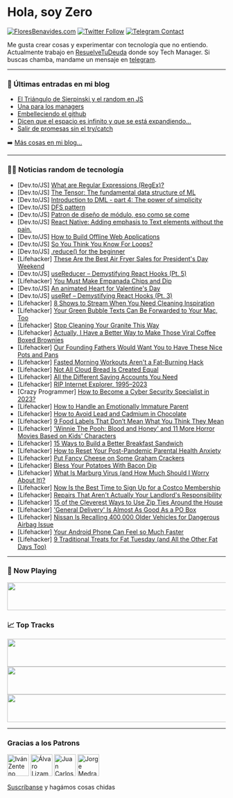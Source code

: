# Hola, soy Zero

[![FloresBenavides.com](https://img.shields.io/website?down_message=oops&label=MiBlog&style=for-the-badge&up_message=online&url=https%3A%2F%2Ffloresbenavides.com)](https://floresbenavides.com) [![Twitter Follow](https://img.shields.io/twitter/follow/ZeroDragon?color=%231DA1F2&label=Follow&logo=twitter&logoColor=ffffff&style=for-the-badge)](https://twitter.com/zerodragon) [![Telegram Contact](https://img.shields.io/badge/escr%C3%ADbeme-ZeroDragon-%2326A5E4?style=for-the-badge&logo=telegram)](https://t.me/zerodragon)

Me gusta crear cosas y experimentar con tecnología que no entiendo.
Actualmente trabajo en [ResuelveTuDeuda](http://github.com/resuelve) donde soy Tech Manager.
Si buscas chamba, mandame un mensaje en [telegram](https://t.me/zerodragon).

---

### 📕 Últimas entradas en mi blog
<!-- BLOG-POST-LIST:START -->
- [El Triángulo de Sierpinski y el random en JS](https://floresbenavides.com/el-triangulo-de-sierpinski-y-el-random-en-js/)
- [Una para los managers](https://floresbenavides.com/una-para-los-managers/)
- [Embelleciendo el github](https://floresbenavides.com/embelleciendo-el-github/)
- [Dicen que el espacio es infinito y que se está expandiendo…](https://floresbenavides.com/dicen-que-el-espacio-es-infinito-y-que-se-esta-expandiendo/)
- [Salir de promesas sin el try/catch](https://floresbenavides.com/salir-de-promesas-sin-el-try-catch/)
<!-- BLOG-POST-LIST:END -->

➡️ [Más cosas en mi blog...](https://floresbenavides.com)

---

### 👨‍💻 Noticias random de tecnología
<!-- TECH-POSTS:START -->
- [Dev.to/JS] [What are Regular Expressions &lpar;RegEx&rpar;?](https://dev.to/david_bilsonn/what-are-regular-expressions-regex-3p9n)
- [Dev.to/JS] [The Tensor: The fundamental data structure of ML](https://dev.to/eteimz/the-tensor-the-fundamental-data-structure-of-ml-3c99)
- [Dev.to/JS] [Introduction to DML - part 4: The power of simplicity](https://dev.to/efpage/introduction-to-dml-part-4-the-power-of-simplicity-46e4)
- [Dev.to/JS] [DFS pattern](https://dev.to/986913/dfs-pattern-15be)
- [Dev.to/JS] [Patron de diseño de módulo, eso como se come](https://dev.to/isram/patron-de-diseno-de-modulo-eso-como-se-come-5g13)
- [Dev.to/JS] [React Native: Adding emphasis to Text elements without the pain.](https://dev.to/gweaths/react-native-adding-emphasis-to-text-elements-without-the-pain-4jk1)
- [Dev.to/JS] [How to Build Offline Web Applications](https://dev.to/scofieldidehen/how-to-build-offline-web-applications-5a9l)
- [Dev.to/JS] [So You Think You Know For Loops?](https://dev.to/travis_codez/so-you-think-you-know-for-loops-1k31)
- [Dev.to/JS] [.reduce&lpar;&rpar; for the beginner](https://dev.to/kriegercisneros/reduce-for-the-beginner-222k)
- [Lifehacker] [These Are the Best Air Fryer Sales for President&#39;s Day Weekend](https://lifehacker.com/these-are-the-best-air-fryer-sales-for-presidents-day-w-1850124851)
- [Dev.to/JS] [useReducer – Demystifying React Hooks &lpar;Pt. 5&rpar;](https://dev.to/austinrt/demystifying-react-hooks-usereducer-587k)
- [Lifehacker] [You Must Make Empanada Chips and Dip](https://lifehacker.com/you-must-make-empanada-chips-and-dip-1850123718)
- [Dev.to/JS] [An animated Heart for Valentine&#39;s Day](https://dev.to/ll/an-animated-heart-for-valentines-day-2m74)
- [Dev.to/JS] [useRef – Demystifying React Hooks &lpar;Pt. 3&rpar;](https://dev.to/austinrt/demystifying-react-hooks-useref-4cff)
- [Lifehacker] [8 Shows to Stream When You Need Cleaning Inspiration](https://lifehacker.com/8-shows-to-stream-when-you-need-cleaning-inspiration-1850124456)
- [Lifehacker] [Your Green Bubble Texts Can Be Forwarded to Your Mac, Too](https://lifehacker.com/your-green-bubble-texts-can-be-forwarded-to-your-mac-t-1850124113)
- [Lifehacker] [Stop Cleaning Your Granite This Way](https://lifehacker.com/stop-cleaning-your-granite-this-way-1850123832)
- [Lifehacker] [Actually, I Have a Better Way to Make Those Viral Coffee Boxed Brownies](https://lifehacker.com/actually-i-have-a-better-way-to-make-those-viral-coffe-1850123596)
- [Lifehacker] [Our Founding Fathers Would Want You to Have These Nice Pots and Pans](https://lifehacker.com/our-founding-fathers-would-want-you-to-have-these-nice-1850123464)
- [Lifehacker] [Fasted Morning Workouts Aren&#39;t a Fat-Burning Hack](https://lifehacker.com/fasted-morning-workouts-arent-a-fat-burning-hack-1850123192)
- [Lifehacker] [Not All Cloud Bread Is Created Equal](https://lifehacker.com/not-all-cloud-bread-is-created-equal-1850122674)
- [Lifehacker] [All the Different Saving Accounts You Need](https://lifehacker.com/all-the-different-saving-accounts-you-need-1850122921)
- [Lifehacker] [RIP Internet Explorer, 1995–2023](https://lifehacker.com/rip-internet-explorer-1995-2023-1850122636)
- [Crazy Programmer] [How to Become a Cyber Security Specialist in 2023?](https://www.thecrazyprogrammer.com/2023/02/how-to-become-a-cyber-security-specialist.html)
- [Lifehacker] [How to Handle an Emotionally Immature Parent](https://lifehacker.com/how-to-handle-an-emotionally-immature-parent-1850122477)
- [Lifehacker] [How to Avoid Lead and Cadmium in Chocolate](https://lifehacker.com/how-to-avoid-lead-and-cadmium-in-chocolate-1850120929)
- [Lifehacker] [9 Food Labels That Don’t Mean What You Think They Mean](https://lifehacker.com/9-food-labels-that-don-t-mean-what-you-think-they-mean-1850121752)
- [Lifehacker] [&#39;Winnie The Pooh: Blood and Honey&#39; and 11 More Horror Movies Based on Kids&#39; Characters](https://lifehacker.com/winnie-the-pooh-blood-and-honey-and-11-more-horror-mov-1850121061)
- [Lifehacker] [15 Ways to Build a Better Breakfast Sandwich](https://lifehacker.com/15-ways-to-build-a-better-breakfast-sandwich-1850119709)
- [Lifehacker] [How to Reset Your Post-Pandemic Parental Health Anxiety](https://lifehacker.com/how-to-reset-your-post-pandemic-parental-health-anxiety-1850117622)
- [Lifehacker] [Put Fancy Cheese on Some Graham Crackers](https://lifehacker.com/put-fancy-cheese-on-some-graham-crackers-1850119525)
- [Lifehacker] [Bless Your Potatoes With Bacon Dip](https://lifehacker.com/bless-your-potatoes-with-bacon-dip-1850119698)
- [Lifehacker] [What Is Marburg Virus &lpar;and How Much Should I Worry About It&rpar;?](https://lifehacker.com/what-is-marburg-virus-and-how-much-should-i-worry-abou-1850119986)
- [Lifehacker] [Now Is the Best Time to Sign Up for a Costco Membership](https://lifehacker.com/now-is-the-best-time-to-sign-up-for-a-costco-membership-1850119198)
- [Lifehacker] [Repairs That Aren&#39;t Actually Your Landlord&#39;s Responsibility](https://lifehacker.com/repairs-that-arent-actually-your-landlords-responsibili-1850118214)
- [Lifehacker] [15 of the Cleverest Ways to Use Zip Ties Around the House](https://lifehacker.com/15-of-the-cleverest-ways-to-use-zip-ties-around-the-hou-1850117768)
- [Lifehacker] [&#39;General Delivery&#39; Is Almost As Good As a PO Box](https://lifehacker.com/general-delivery-is-almost-as-good-as-a-po-box-1850118313)
- [Lifehacker] [Nissan Is Recalling 400,000 Older Vehicles for Dangerous Airbag Issue](https://lifehacker.com/nissan-is-recalling-400-000-older-vehicles-for-dangerou-1850118242)
- [Lifehacker] [Your Android Phone Can Feel so Much Faster](https://lifehacker.com/your-android-phone-can-feel-so-much-faster-1850118629)
- [Lifehacker] [9 Traditional Treats for Fat Tuesday &lpar;and All the Other Fat Days Too&rpar;](https://lifehacker.com/9-traditional-treats-for-fat-tuesday-and-all-the-other-1850118038)<!-- TECH-POSTS:END -->

---

### 🎵 Now Playing
<a href="https://spotify-now-playing-dun.vercel.app/now-playing?open"><img src="https://spotify-now-playing-dun.vercel.app/now-playing" width="540" height="64"></a>

### 📈 Top Tracks
<a href="https://spotify-now-playing-dun.vercel.app/top-tracks?i=1&open"><img src="https://spotify-now-playing-dun.vercel.app/top-tracks?i=1" width="540" height="64"></a>
<a href="https://spotify-now-playing-dun.vercel.app/top-tracks?i=2&open"><img src="https://spotify-now-playing-dun.vercel.app/top-tracks?i=2" width="540" height="64"></a>
<a href="https://spotify-now-playing-dun.vercel.app/top-tracks?i=3&open"><img src="https://spotify-now-playing-dun.vercel.app/top-tracks?i=3" width="540" height="64"></a>

---

### Gracias a los Patrons
[<img src="https://avatars.githubusercontent.com/u/243380?v=4" alt="Iván Zenteno" width="50px">](https://github.com/k001) [<img src="https://avatars.githubusercontent.com/u/19955639?v=4" alt="Álvaro Lizama" width="50px">](https://github.com/alvarolizama) [<img src="https://avatars.githubusercontent.com/u/2718753?v=4" alt="Juan Carlos Ruiz" width="50px">](https://github.com/JuanCrg90) [<img src="https://avatars.githubusercontent.com/u/37025?v=4" alt="Jorge Medrano" width="50px">](https://github.com/h1pp1e) 

[Suscríbanse](https://www.patreon.com/zerodragon) y hagámos cosas chidas
